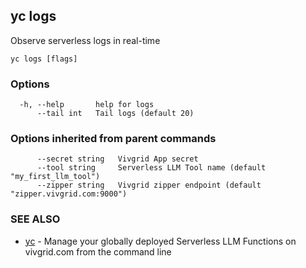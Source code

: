 ## yc logs

Observe serverless logs in real-time

```
yc logs [flags]
```

### Options

```
  -h, --help       help for logs
      --tail int   Tail logs (default 20)
```

### Options inherited from parent commands

```
      --secret string   Vivgrid App secret
      --tool string     Serverless LLM Tool name (default "my_first_llm_tool")
      --zipper string   Vivgrid zipper endpoint (default "zipper.vivgrid.com:9000")
```

### SEE ALSO

* [yc](yc.md)	 - Manage your globally deployed Serverless LLM Functions on vivgrid.com from the command line

